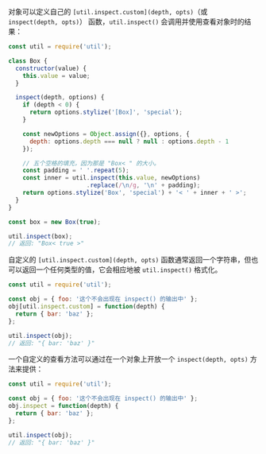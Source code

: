 
<!-- type=misc -->

对象可以定义自己的 `[util.inspect.custom](depth, opts)`（或 `inspect(depth, opts)`） 函数，`util.inspect()` 会调用并使用查看对象时的结果：

```js
const util = require('util');

class Box {
  constructor(value) {
    this.value = value;
  }

  inspect(depth, options) {
    if (depth < 0) {
      return options.stylize('[Box]', 'special');
    }

    const newOptions = Object.assign({}, options, {
      depth: options.depth === null ? null : options.depth - 1
    });

    // 五个空格的填充，因为那是 "Box< " 的大小。
    const padding = ' '.repeat(5);
    const inner = util.inspect(this.value, newOptions)
                      .replace(/\n/g, '\n' + padding);
    return options.stylize('Box', 'special') + '< ' + inner + ' >';
  }
}

const box = new Box(true);

util.inspect(box);
// 返回: "Box< true >"
```

自定义的 `[util.inspect.custom](depth, opts)` 函数通常返回一个字符串，但也可以返回一个任何类型的值，它会相应地被 `util.inspect()` 格式化。

```js
const util = require('util');

const obj = { foo: '这个不会出现在 inspect() 的输出中' };
obj[util.inspect.custom] = function(depth) {
  return { bar: 'baz' };
};

util.inspect(obj);
// 返回: "{ bar: 'baz' }"
```

一个自定义的查看方法可以通过在一个对象上开放一个 `inspect(depth, opts)` 方法来提供：

```js
const util = require('util');

const obj = { foo: '这个不会出现在 inspect() 的输出中' };
obj.inspect = function(depth) {
  return { bar: 'baz' };
};

util.inspect(obj);
// 返回: "{ bar: 'baz' }"
```

